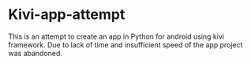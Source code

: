 # Kivi-app-attempt
This is an attempt to create an app in Python for android using kivi framework. Due to lack of time and insufficient speed of the app project was abandoned. 
